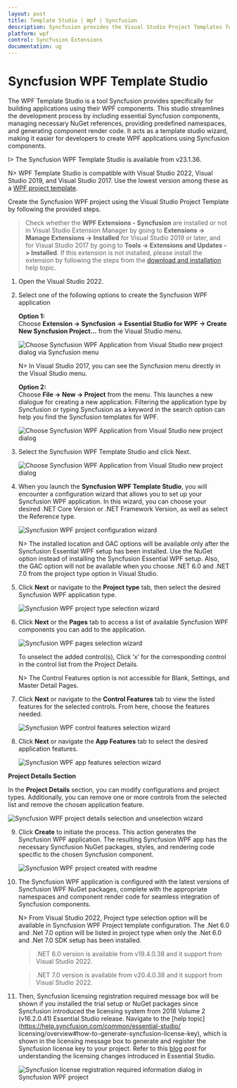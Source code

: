 ```yaml
---
layout: post
title: Template Studio | Wpf | Syncfusion
description: Syncfusion provides the Visual Studio Project Templates for the Syncfusion WPF platform to create Syncfusion WPF Application by addiing the required assemblies
platform: wpf
control: Syncfusion Extensions
documentation: ug
---
```



# Syncfusion WPF Template Studio

The WPF Template Studio is a tool Syncfusion provides specifically for building applications using their WPF components. This studio streamlines the development process by including essential Syncfusion components, managing necessary NuGet references, providing predefined namespaces, and generating component render code. It acts as a template studio wizard, making it easier for developers to create WPF applications using Syncfusion components.

I> The Syncfusion WPF Template Studio is available from v23.1.36.

N> WPF Template Studio is compatible with Visual Studio 2022, Visual Studio 2019, and Visual Studio 2017. Use the lowest version among these as a [WPF project template](https://help.syncfusion.com/wpf/visual-studio-integration/create-project).

Create the Syncfusion WPF project using the Visual Studio Project Template by following the provided steps.

> Check whether the **WPF Extensions - Syncfusion** are installed or not in Visual Studio Extension Manager by going to **Extensions -> Manage Extensions -> Installed** for Visual Studio 2019 or later, and for Visual Studio 2017 by going to **Tools -> Extensions and Updates -> Installed**. If this extension is not installed, please install the extension by following the steps from the [download and installation](https://help.syncfusion.com/wpf/visual-studio-integration/download-and-installation) help topic.

1.	Open the Visual Studio 2022.

2.	Select one of the following options to create the Syncfusion WPF application

	**Option 1:**  
	Choose **Extension -> Syncfusion -> Essential Studio for WPF -> Create New Syncfusion Project…** from the Visual Studio menu.
    
	![Choose Syncfusion WPF Application from Visual Studio new project dialog via Syncfusion menu](Template-Studio-Images/WPF-1.png)

	N> In Visual Studio 2017, you can see the Syncfusion menu directly in the Visual Studio menu.

	**Option 2:**   
	Choose **File -> New -> Project** from the menu. This launches a new dialogue for creating a new application. Filtering the application type by Syncfusion or typing Syncfusion as a keyword in the search option can help you find the Syncfusion templates for WPF.

	![Choose Syncfusion WPF Application from Visual Studio new project dialog](Template-Studio-Images/WPF-2.png)

3.	Select the Syncfusion WPF Template Studio and click Next.

	![Choose Syncfusion WPF Application from Visual Studio new project dialog](Template-Studio-Images/WPF-3.png)

4.	When you launch the **Syncfusion WPF Template Studio**, you will encounter a configuration wizard that allows you to set up your Syncfusion WPF application. In this 	wizard, you can choose your desired .NET Core Version or .NET Framework Version, as well as select the Reference type.

	![Syncfusion WPF project configuration wizard](Template-Studio-Images/WPF-4.png)

	N> The installed location and GAC options will be available only after the Syncfusion Essential WPF setup has been installed. Use the NuGet option instead of installing the Syncfusion Essential WPF setup. Also, the GAC option will not be available when you choose .NET 6.0 and .NET 7.0 from the project type option in Visual Studio.

5.	Click **Next** or navigate to the **Project type** tab, then select the desired Syncfusion WPF application type.

	![Syncfusion WPF project type selection wizard](Template-Studio-Images/WPF-5.png)

6.	Click **Next** or the **Pages** tab to access a list of available Syncfusion WPF components you can add to the application.

	![Syncfusion WPF pages selection wizard](Template-Studio-Images/WPF-6.png)

	To unselect the added control(s), Click ‘x’ for the corresponding control in the control list from the Project Details.

	N> The Control Features option is not accessible for Blank, Settings, and Master Detail Pages.

7.	Click **Next** or navigate to the **Control Features** tab to view the listed features for the selected controls. From here, choose the features needed.

	![Syncfusion WPF control features selection wizard](Template-Studio-Images/WPF-2.gif)

8.	Click **Next** or navigate the **App Features** tab to select the desired application features.

	![Syncfusion WPF app features selection wizard](Template-Studio-Images/WPF-7.png)

**Project Details Section**

In the **Project Details** section, you can modify configurations and project types. Additionally, you can remove one or more controls from the selected list and remove the chosen application feature.

![Syncfusion WPF project details selection and unselection wizard](Template-Studio-Images/WPF-8.png)

9.	Click **Create** to initiate the process. This action generates the Syncfusion WPF application. The resulting Syncfusion WPF app has the necessary Syncfusion NuGet 	packages, styles, and rendering code specific to the chosen Syncfusion component.

	![Syncfusion WPF project created with readme](Template-Studio-Images/WPF-9.png)

10.	The Syncfusion WPF application is configured with the latest versions of Syncfusion WPF NuGet packages, complete with the appropriate namespaces and component 			render code for seamless integration of Syncfusion components.

	N> From Visual Studio 2022, Project type selection option will be available in Syncfusion WPF Project template configuration. The .Net 6.0 and .Net 7.0 option will be listed in project type when only the .Net 6.0 and .Net 7.0 SDK setup has been installed.

	> .NET 6.0 version is available from v19.4.0.38 and it support from Visual Studio 2022.

	> .NET 7.0 version is available from v20.4.0.38 and it support from Visual Studio 2022.

11.	Then, Syncfusion licensing registration required message box will be shown if you installed the trial setup or NuGet packages since Syncfusion introduced the 			licensing system from 2018 Volume 2 (v16.2.0.41) Essential Studio release. Navigate to the [help topic](https://help.syncfusion.com/common/essential-studio/			licensing/overview#how-to-generate-syncfusion-license-key), which is shown in the licensing message box to generate and register the Syncfusion license key to your 	project. Refer to this [blog](https://www.syncfusion.com/blogs/post/whats-new-in-2018-volume-2.aspx) post for understanding the licensing changes introduced in 		Essential Studio.

	![Syncfusion license registration required information dialog in Syncfusion WPF project](Template-Studio-Images/Syncfusion-Project-Template-Gallery-9.png)   